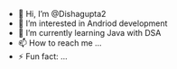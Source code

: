 - 👋 Hi, I’m @Dishagupta2
- 👀 I’m interested in Andriod development
- 🌱 I’m currently learning Java with DSA
- 📫 How to reach me ...
- ⚡ Fun fact: ...

<!---
Dishagupta2/Dishagupta2 is a ✨ special ✨ repository because its `README.md` (this file) appears on your GitHub profile.
You can click the Preview link to take a look at your changes.
--->
